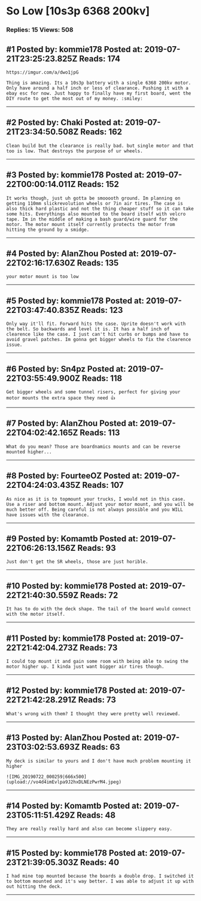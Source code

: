 # So Low \[10s3p 6368 200kv\]

### Replies: 15 Views: 508

## \#1 Posted by: kommie178 Posted at: 2019-07-21T23:25:23.825Z Reads: 174

```
https://imgur.com/a/dwo1jpG

Thing is amazing. Its a 10s3p battery with a single 6368 200kv motor. Only have around a half inch or less of clearance. Pushing it with a ebay esc for now. Just happy to finally have my first board, went the DIY route to get the most out of my money. :smiley:
```

---
## \#2 Posted by: Chaki Posted at: 2019-07-21T23:34:50.508Z Reads: 162

```
Clean build but the clearance is really bad. but single motor and that too is low. That destroys the purpose of ur wheels.
```

---
## \#3 Posted by: kommie178 Posted at: 2019-07-22T00:00:14.011Z Reads: 152

```
It works though, just uh gotta be smooooth ground. Im planning on getting 110mm slickrevolution wheels or 7in air tires. The case is also thick hard plastic and not the thing cheaper stuff so it can take some hits. Everythings also mounted to the board itself with velcro tape. Im in the middle of making a bash guard/wire guard for the motor. The motor mount itself currently protects the motor from hitting the ground by a smidge.
```

---
## \#4 Posted by: AlanZhou Posted at: 2019-07-22T02:16:17.630Z Reads: 135

```
your motor mount is too low
```

---
## \#5 Posted by: kommie178 Posted at: 2019-07-22T03:47:40.835Z Reads: 123

```
Only way it'll fit. Forward hits the case. Uprite doesn't work with the belt. So backwards and level it is. It has a half inch of clearence like the case. I just can't hit curbs or bumps and have to avoid gravel patches. Im gonna get bigger wheels to fix the clearence issue.
```

---
## \#6 Posted by: Sn4pz Posted at: 2019-07-22T03:55:49.900Z Reads: 118

```
Get bigger wheels and some tunnel risers, perfect for giving your motor mounts the extra space they need 👍
```

---
## \#7 Posted by: AlanZhou Posted at: 2019-07-22T04:02:42.165Z Reads: 113

```
What do you mean? Those are boardnamics mounts and can be reverse mounted higher...
```

---
## \#8 Posted by: FourteeOZ Posted at: 2019-07-22T04:24:03.435Z Reads: 107

```
As nice as it is to topmount your trucks, I would not in this case. Use a riser and bottom mount. Adjust your motor mount, and you will be much better off. Being careful is not always possible and you WILL have issues with the clearance.
```

---
## \#9 Posted by: Komamtb Posted at: 2019-07-22T06:26:13.156Z Reads: 93

```
Just don't get the SR wheels, those are just horible.
```

---
## \#10 Posted by: kommie178 Posted at: 2019-07-22T21:40:30.559Z Reads: 72

```
It has to do with the deck shape. The tail of the board would connect with the motor itself.
```

---
## \#11 Posted by: kommie178 Posted at: 2019-07-22T21:42:04.273Z Reads: 73

```
I could top mount it and gain some room with being able to swing the motor higher up. I kinda just want bigger air tires though.
```

---
## \#12 Posted by: kommie178 Posted at: 2019-07-22T21:42:28.291Z Reads: 73

```
What's wrong with them? I thought they were pretty well reviewed.
```

---
## \#13 Posted by: AlanZhou Posted at: 2019-07-23T03:02:53.693Z Reads: 63

```
My deck is similar to yours and I don't have much problem mounting it higher 

![IMG_20190722_000259|666x500](upload://vo4d4imEvlpa9J2hxDLNEzPwrM4.jpeg)
```

---
## \#14 Posted by: Komamtb Posted at: 2019-07-23T05:11:51.429Z Reads: 48

```
They are really really hard and also can become slippery easy.
```

---
## \#15 Posted by: kommie178 Posted at: 2019-07-23T21:39:05.303Z Reads: 40

```
I had mine top mounted because the boards a double drop. I switched it to bottom mounted and it's way better. I was able to adjust it up with out hitting the deck.
```

---
